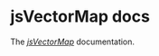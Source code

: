 # jsVectorMap docs

The *[jsVectorMap](https://themustafaomar.com/open-source/jsvectormap)* documentation.